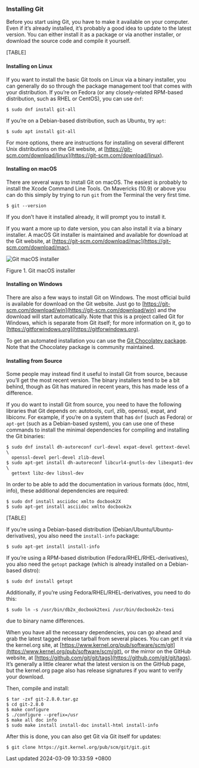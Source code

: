 ### Installing Git

Before you start using Git, you have to make it available on your
computer. Even if it’s already installed, it’s probably a good idea to
update to the latest version. You can either install it as a package or
via another installer, or download the source code and compile it
yourself.

[TABLE]

#### Installing on Linux

If you want to install the basic Git tools on Linux via a binary
installer, you can generally do so through the package management tool
that comes with your distribution. If you’re on Fedora (or any
closely-related RPM-based distribution, such as RHEL or CentOS), you can
use `dnf`:

```shell
$ sudo dnf install git-all
```

If you’re on a Debian-based distribution, such as Ubuntu, try `apt`:

```shell
$ sudo apt install git-all
```

For more options, there are instructions for installing on several
different Unix distributions on the Git website, at
[https://git-scm.com/download/linux](https://git-scm.com/download/linux).

#### Installing on macOS

There are several ways to install Git on macOS. The easiest is probably
to install the Xcode Command Line Tools. On Mavericks (10.9) or above
you can do this simply by trying to run `git` from the Terminal the very
first time.

```shell
$ git --version
```

If you don’t have it installed already, it will prompt you to install
it.

If you want a more up to date version, you can also install it via a
binary installer. A macOS Git installer is maintained and available for
download at the Git website, at
[https://git-scm.com/download/mac](https://git-scm.com/download/mac).

![Git macOS installer](../../../../images/git-osx-installer.png)

Figure 1. Git macOS installer

#### Installing on Windows

There are also a few ways to install Git on Windows. The most official
build is available for download on the Git website. Just go to
[https://git-scm.com/download/win](https://git-scm.com/download/win) and
the download will start automatically. Note that this is a project
called Git for Windows, which is separate from Git itself; for more
information on it, go to
[https://gitforwindows.org](https://gitforwindows.org).

To get an automated installation you can use the [Git Chocolatey
package](https://community.chocolatey.org/packages/git). Note that the
Chocolatey package is community maintained.

#### Installing from Source

Some people may instead find it useful to install Git from source,
because you’ll get the most recent version. The binary installers tend
to be a bit behind, though as Git has matured in recent years, this has
made less of a difference.

If you do want to install Git from source, you need to have the
following libraries that Git depends on: autotools, curl, zlib, openssl,
expat, and libiconv. For example, if you’re on a system that has `dnf`
(such as Fedora) or `apt-get` (such as a Debian-based system), you can
use one of these commands to install the minimal dependencies for
compiling and installing the Git binaries:

```shell
$ sudo dnf install dh-autoreconf curl-devel expat-devel gettext-devel \
  openssl-devel perl-devel zlib-devel
$ sudo apt-get install dh-autoreconf libcurl4-gnutls-dev libexpat1-dev \
  gettext libz-dev libssl-dev
```

In order to be able to add the documentation in various formats (doc,
html, info), these additional dependencies are required:

```shell
$ sudo dnf install asciidoc xmlto docbook2X
$ sudo apt-get install asciidoc xmlto docbook2x
```

[TABLE]

If you’re using a Debian-based distribution
(Debian/Ubuntu/Ubuntu-derivatives), you also need the `install-info`
package:

```shell
$ sudo apt-get install install-info
```

If you’re using a RPM-based distribution (Fedora/RHEL/RHEL-derivatives),
you also need the `getopt` package (which is already installed on a
Debian-based distro):

```shell
$ sudo dnf install getopt
```

Additionally, if you’re using Fedora/RHEL/RHEL-derivatives, you need to
do this:

```shell
$ sudo ln -s /usr/bin/db2x_docbook2texi /usr/bin/docbook2x-texi
```

due to binary name differences.

When you have all the necessary dependencies, you can go ahead and grab
the latest tagged release tarball from several places. You can get it
via the kernel.org site, at
[https://www.kernel.org/pub/software/scm/git](https://www.kernel.org/pub/software/scm/git),
or the mirror on the GitHub website, at
[https://github.com/git/git/tags](https://github.com/git/git/tags). It’s
generally a little clearer what the latest version is on the GitHub
page, but the kernel.org page also has release signatures if you want to
verify your download.

Then, compile and install:

```shell
$ tar -zxf git-2.8.0.tar.gz
$ cd git-2.8.0
$ make configure
$ ./configure --prefix=/usr
$ make all doc info
$ sudo make install install-doc install-html install-info
```

After this is done, you can also get Git via Git itself for updates:

```shell
$ git clone https://git.kernel.org/pub/scm/git/git.git
```

Last updated 2024-03-09 10:33:59 +0800
